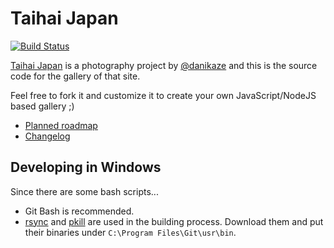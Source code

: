 # Taihai Japan

[![Build Status](https://travis-ci.org/danikaze/taihaijapan.svg?branch=master)](https://travis-ci.org/danikaze/taihaijapan)

[Taihai Japan](https://taihaijapan.com) is a photography project by [@danikaze](https://twitter.com/danikaze) and this is the source code for the gallery of that site.

Feel free to fork it and customize it to create your own JavaScript/NodeJS based gallery ;)

* [Planned roadmap](https://github.com/danikaze/taihaijapan/issues)
* [Changelog](./CHANGELOG.md)

## Developing in Windows

Since there are some bash scripts...

* Git Bash is recommended.
* [rsync](http://www2.futureware.at/~nickoe/msys2-mirror/msys/x86_64/rsync-3.1.3-1-x86_64.pkg.tar.xz) and [pkill](http://www2.futureware.at/~nickoe/msys2-mirror/msys/x86_64/procps-3.2.8-2-x86_64.pkg.tar.xz) are used in the building process. Download them and put their binaries under `C:\Program Files\Git\usr\bin`.
